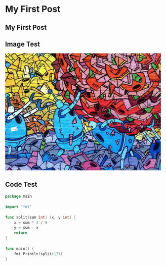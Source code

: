 # My First Post


## My First Post





## Image Test

<!-- {{< figure src="https://raw.githubusercontent.com/yzxiu/images/master/blog/graffiti-picture-id145122476" >}} 

{{< figure src="https://raw.githubusercontent.com/yzxiu/images/master/blog/graffiti-569265_1280.jpg" link="https://raw.githubusercontent.com/yzxiu/images/master/blog/graffiti-569265_1280.jpg">}} 

<img src="https://raw.githubusercontent.com/yzxiu/images/master/blog/graffiti-picture-id145122476" alt="Graffiti - 免版稅一組物體圖庫照片" style="zoom:;" /> -->

![asd](https://raw.githubusercontent.com/yzxiu/images/master/blog/graffiti-569265_1280.jpg "asdf")

<!-- {{< figure src="https://raw.githubusercontent.com/yzxiu/images/master/blog/graffiti-569265_1280.jpg" link="https://raw.githubusercontent.com/yzxiu/images/master/blog/graffiti-569265_1280.jpg" >}}  -->


## Code Test

```go
package main

import "fmt"

func split(sum int) (x, y int) {
	x = sum * 4 / 9
	y = sum - x
	return
}

func main() {
	fmt.Println(split(17))
}
```


